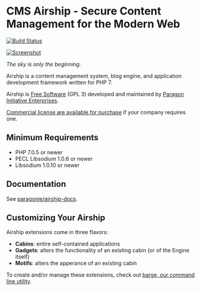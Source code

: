 # CMS Airship - Secure Content Management for the Modern Web

[![Build Status](https://travis-ci.org/paragonie/airship.svg?branch=master)](https://travis-ci.org/paragonie/airship)

[![Screenshot](https://cspr.ng)](https://i.imgur.com/MoeL82n.png)

*The sky is only the beginning.*

Airship is a content management system, blog engine, and application 
development framework written for PHP 7.

Airship is [Free Software](https://github.com/paragonie/airship/blob/master/LICENSE.txt)
(GPL 3) developed and maintained by [Paragon Initiative Enterprises](https://paragonie.com).

[Commercial license are available for purchase](https://paragonie.com/contact)
if your company requires one.

## Minimum Requirements

* PHP 7.0.5 or newer
* PECL Libsodium 1.0.6 or newer
* Libsodium 1.0.10 or newer

## Documentation

See [paragonie/airship-docs](https://github.com/paragonie/airship-docs).

## Customizing Your Airship

Airship extensions come in three flavors:

* **Cabins**: entire self-contained applications
* **Gadgets**: alters the functionality of an existing cabin (or of the
  Engine itself)
* **Motifs**: alters the apperance of an existing cabin

To create and/or manage these extensions, check out 
[barge, our command line utility](https://github.com/paragonie/airship-barge).
